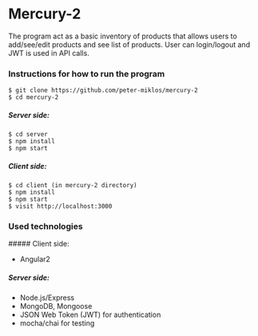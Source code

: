 # Mercury-2
The program act as a basic inventory of products that allows users to add/see/edit products and see list of products. User can login/logout and JWT is used in API calls.

### Instructions for how to run the program

```
$ git clone https://github.com/peter-miklos/mercury-2
$ cd mercury-2
```
##### Server side:
```
$ cd server
$ npm install
$ npm start
```
##### Client side:
```
$ cd client (in mercury-2 directory)
$ npm install
$ npm start
$ visit http://localhost:3000
```
### Used technologies
##### Client side:
- Angular2

##### Server side:
- Node.js/Express
- MongoDB, Mongoose
- JSON Web Token (JWT) for authentication
- mocha/chai for testing
